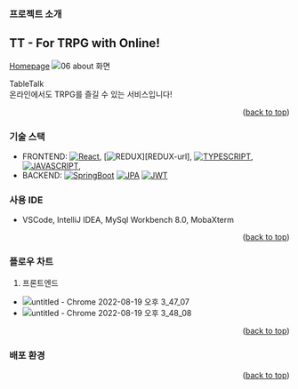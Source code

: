 <!-- ABOUT THE PROJECT -->
### 프로젝트 소개
## TT - For TRPG with Online!
<!--사진-->
[Homepage](https://i7a809.p.ssafy.io/)
![06 about 화면](https://user-images.githubusercontent.com/40424414/185549536-c7840946-7b3b-4174-bf82-a2d307e4a308.png)

TableTalk   
온라인에서도 TRPG를 즐길 수 있는 서비스입니다!

<p align="right">(<a href="#readme-top">back to top</a>)</p>


### 기술 스택 

- FRONTEND: [![React][React.js]][React-url], [![REDUX][REDUX]][REDUX-url], [![TYPESCRIPT][TYPESCRIPT]][TYPESCRIPT-url], [![JAVASCRIPT][JAVASCRIPT]][JAVASCRIPT-url], 
- BACKEND: [![SpringBoot][SpringBoot-img]][SpringBoot-url] [![JPA][JPA-img]][JPA-url] [![JWT][JWT-img]][JWT-url]

### 사용 IDE
- VSCode, IntelliJ IDEA, MySql Workbench 8.0, MobaXterm

<p align="right">(<a href="#readme-top">back to top</a>)</p>



<!-- GETTING STARTED -->
### 플로우 차트
1. 프론트엔드
* ![untitled - Chrome 2022-08-19 오후 3_47_07](https://user-images.githubusercontent.com/40424414/185560235-b2af36ba-41c5-4605-b05b-8d5d632bf3f5.png)
* ![untitled - Chrome 2022-08-19 오후 3_48_08](https://user-images.githubusercontent.com/40424414/185560369-10754daa-868e-4c91-87e6-d04f4b8e86e1.png)

<p align="right">(<a href="#readme-top">back to top</a>)</p>

### 배포 환경

<p align="right">(<a href="#readme-top">back to top</a>)</p>

<!-- MARKDOWN LINKS & IMAGES -->
<!-- https://www.markdownguide.org/basic-syntax/#reference-style-links -->
[SpringBoot-img]: https://img.shields.io/badge/SpringBoot-6DB33F?style=for-the-badge&logo=SpringBoot&logoColor=white
[SpringBoot-url]: https://spring.io/projects/spring-boot
[JPA-img]: https://img.shields.io/badge/SpringDataJPA-6DB33F?style=for-the-badge&logo=SpringDataJPA&logoColor=white
[JPA-url]: https://spring.io/projects/spring-data-jpa
[JWT-img]: https://img.shields.io/badge/JWT-512BD4?style=for-the-badge&logo=JWT&logoColor=white
[JWT-url]: https://jwt.io/
[React.js]: https://img.shields.io/badge/front-REACT-blue
[React-url]: https://reactjs.org/
[REDUX]: https://img.shields.io/badge/front-REDUX-blue
[RUDUX-url]: https://redux.js.org/
[TYPESCRIPT]: https://img.shields.io/badge/front-TYPESCRIPT-blue
[TYPESCRIPT-url]: https://www.typescriptlang.org/
[JAVASCRIPT]: https://img.shields.io/badge/front-JAVASCRIPT-yellow
[JAVASCRIPT-url]: https://www.javascript.com/

